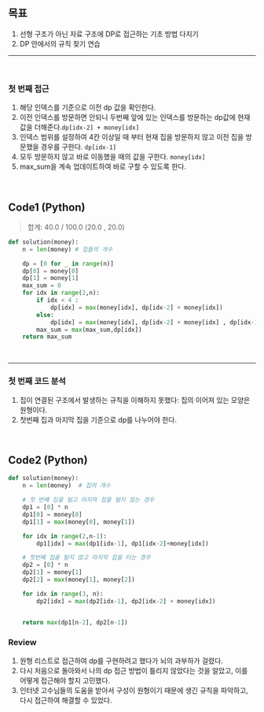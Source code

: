 ## 목표

1. 선형 구조가 아닌 자료 구조에 DP로 접근하는 기초 방법 다지기
2. DP 안에서의 규칙 찾기 연습

<hr>
<br>

### 첫 번째 접근

1. 해당 인덱스를 기준으로 이전 dp 값을 확인한다.
2. 이전 인덱스를 방문하면 안되니 두번째 앞에 있는 인덱스를 방문하는 dp값에 현재 값을 더해준다.`dp[idx-2] + money[idx]`
3. 인덱스 범위를 설정하여 4칸 이상일 때 부터 현재 집을 방문하지 않고 이전 집을 방문했을 경우를 구한다. `dp[idx-1]`
4. 모두 방문하지 않고 바로 이동했을 때의 값을 구한다. `money[idx]`
5. max_sum을 계속 업데이트하여 바로 구할 수 있도록 한다.

<br>

## Code1 (Python)

> 합계: 40.0 / 100.0 (20.0 , 20.0)

```python
def solution(money):
    n = len(money) # 집들의 개수

    dp = [0 for _ in range(n)]
    dp[0] = money[0]
    dp[1] = money[1]
    max_sum = 0
    for idx in range(2,n):
        if idx < 4 :
            dp[idx] = max(money[idx], dp[idx-2] + money[idx])
        else:
            dp[idx] = max(money[idx], dp[idx-2] + money[idx] , dp[idx-1])
        max_sum = max(max_sum,dp[idx])
    return max_sum
```

<br><hr>

### 첫 번째 코드 분석

1. 집이 연결된 구조에서 발생하는 규칙을 이해하지 못했다: 집의 이어져 있는 모양은 원형이다.
2. 첫번째 집과 마지막 집을 기준으로 dp를 나누어야 한다.

<br>

## Code2 (Python)

```python
def solution(money):
    n = len(money)  # 집의 개수

    # 첫 번째 집을 털고 마지막 집을 털지 않는 경우
    dp1 = [0] * n
    dp1[0] = money[0]
    dp1[1] = max(money[0], money[1])

    for idx in range(2,n-1):
        dp1[idx] = max(dp1[idx-1], dp1[idx-2]+money[idx])

    # 첫번째 집을 털지 않고 마지막 집을 터는 경우
    dp2 = [0] * n
    dp2[1] = money[1]
    dp2[2] = max(money[1], money[2])

    for idx in range(3, n):
        dp2[idx] = max(dp2[idx-1], dp2[idx-2] + money[idx])


    return max(dp1[n-2], dp2[n-1])
```

### Review

1. 원형 리스트로 접근하여 dp를 구현하려고 했다가 뇌의 과부하가 걸렸다.
2. 다시 처음으로 돌아와서 나의 dp 접근 방법이 틀리지 않았다는 것을 알았고, 이를 어떻게 접근해야 할지 고민했다.
3. 인터넷 고수님들의 도움을 받아서 구성이 원형이기 때문에 생긴 규칙을 파악하고, 다시 접근하여 해결할 수 있었다.
